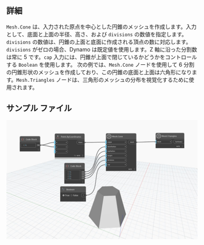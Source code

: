 ## 詳細
`Mesh.Cone` は、入力された原点を中心とした円錐のメッシュを作成します。入力として、底面と上面の半径、高さ、および `divisions` の数値を指定します。`divisions` の数値は、円錐の上面と底面に作成される頂点の数に対応します。`divisions` がゼロの場合、Dynamo は既定値を使用します。Z 軸に沿った分割数は常に 5 です。`cap` 入力には、円錐が上面で閉じているかどうかをコントロールする `Boolean` を使用します。
次の例では、`Mesh.Cone` ノードを使用して 6 分割の円錐形状のメッシュを作成しており、この円錐の底面と上面は六角形になります。`Mesh.Triangles` ノードは、三角形のメッシュの分布を視覚化するために使用されます。


## サンプル ファイル

![Example](./Autodesk.DesignScript.Geometry.Mesh.Cone_img.jpg)
